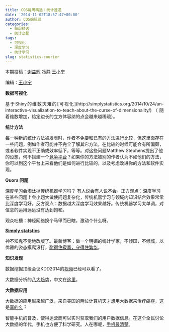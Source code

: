 ```yaml
---
title: COS每周精选：统计速递
date: '2014-11-02T18:57:47+00:00'
author: COS编辑部
categories:
  - 每周精选
  - 统计之都
tags:
  - 可视化
  - 深度学习
  - 统计学习
slug: statistics-courier
---
```


本期投稿：[谢益辉](http://yihui.name/) [冷静](http://www.weibo.com/p/1005051756465937/home?from=page_100505&mod=TAB&noscale_head=1#_0) [王小宁](http://weibo.com/wangxiaoningtongxue/profile?rightmod=1&wvr=6&mod=personinfo)

编辑：[王小宁](http://weibo.com/wangxiaoningtongxue/profile?rightmod=1&wvr=6&mod=personinfo)

**数据可视化**

<p style="text-align: justify;">
  基于Shiny的维数灾难的[可视化](http://simplystatistics.org/2014/10/24/an-interactive-visualization-to-teach-about-the-curse-of-dimensionality/)（随着维数增加，给定边长的立方体容纳的点会越来越稀疏）。
</p>

**统计方法**

每一种新的统计方法被发表时，作者不免要和已有的方法进行比较，但这里面存在一些问题，例如作者可能并不完全了解其它方法，在比较的时候可能会有所偏颇，或者软件实现不正确或效率低下，等等。对这些问题Matthew Stephens提出了他的设想，何不搭建一个[竞争平台](http://randomdeviation.blogspot.com/2014/10/data-driven-discovery.html)？如果你的方法被别的作者认为不如他们的方法，你可以到这个平台上来看他们是如何进行比较的，以及考虑改进你的方法和软件实现。

<!--more-->

**Quora 问题**

[深度学习](http://www.quora.com/Will-deep-learning-make-other-Machine-Learning-algorithms-obsolete)会淘汰掉传统机器学习吗？ 有人说会有人说不会。正方观点：深度学习在某些问题上会小题大做使问题复杂化，传统机器学习与领域内知识结合效果常常比深度学习好。反方观点：数据越大深度学习效果越好。传统机器学习太单调，对信息的运用远远没有达到饱和。

观众吐槽：神经网络换个马甲而已瞎，激动个什么呀。

[<strong>Simply statstics</strong>](http://simplystatistics.org/)

神不知鬼不觉地改版了。最新博客：做一个明媚的统计学家，不倾国，不倾城，以优雅的姿态摸爬滚打，[耐得住寂寞，守得住繁华](http://simplystatistics.org/2014/10/28/why-i-support-statisticians-and-their-resistance-to-hype/)。

**知识发现**

数据挖掘顶级会议KDD2014的[视频](http://videolectures.net/kdd2014_newyork/)已经可以看了。

大数据分析的[八大趋势](http://www.computerworld.com/article/2690856/8-big-trends-in-big-data-analytics.html)，中文在[这里](http://www.36dsj.com/archives/15700)。

**大数据应用**

大数据的应用越来越广泛，来自美国的两位计算机天才想用大数据来治疗癌症，这是[真的么](http://www.fortunechina.com/business/c/2014-10/29/content_225089.htm)？

智能手机的普及，使得运营商可以实时获取我们的用户数据信息。在这个全民讨论大数据的年代，手机也方便了科学研究。人在哪呢，[手机最清楚](http://www.guokr.com/article/439392/)。
